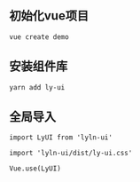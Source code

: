 ## 初始化vue项目
`vue create demo`

## 安装组件库
`yarn add ly-ui`

## 全局导入
`import LyUI from 'lyln-ui'`

`import 'lyln-ui/dist/ly-ui.css'`

`Vue.use(LyUI)`